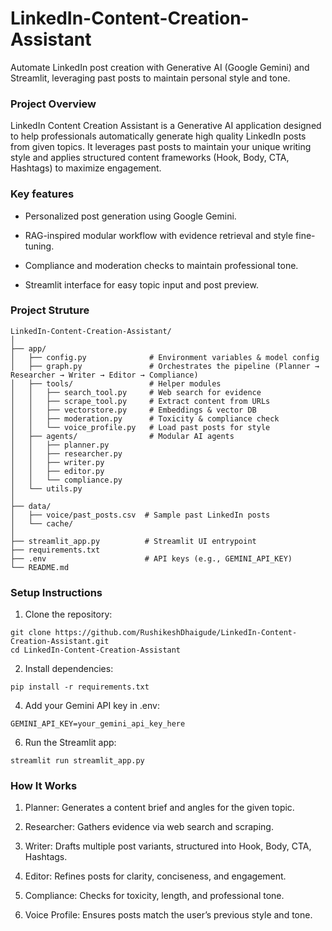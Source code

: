# LinkedIn-Content-Creation-Assistant

Automate LinkedIn post creation with Generative AI (Google Gemini) and Streamlit, leveraging past posts to maintain personal style and tone.

### Project Overview

LinkedIn Content Creation Assistant is a Generative AI application designed to help professionals automatically generate high quality LinkedIn posts from given topics. 
It leverages past posts to maintain your unique writing style and applies structured content frameworks (Hook, Body, CTA, Hashtags) to maximize engagement.

### Key features

- Personalized post generation using Google Gemini.

- RAG-inspired modular workflow with evidence retrieval and style fine-tuning.

- Compliance and moderation checks to maintain professional tone.

- Streamlit interface for easy topic input and post preview.

### Project Struture

```
LinkedIn-Content-Creation-Assistant/
│
├── app/
│   ├── config.py              # Environment variables & model config
│   ├── graph.py               # Orchestrates the pipeline (Planner → Researcher → Writer → Editor → Compliance)
│   ├── tools/                 # Helper modules
│   │   ├── search_tool.py     # Web search for evidence
│   │   ├── scrape_tool.py     # Extract content from URLs
│   │   ├── vectorstore.py     # Embeddings & vector DB
│   │   ├── moderation.py      # Toxicity & compliance check
│   │   └── voice_profile.py   # Load past posts for style
│   ├── agents/                # Modular AI agents
│   │   ├── planner.py
│   │   ├── researcher.py
│   │   ├── writer.py
│   │   ├── editor.py
│   │   └── compliance.py
│   └── utils.py
│
├── data/
│   ├── voice/past_posts.csv  # Sample past LinkedIn posts
│   └── cache/
│
├── streamlit_app.py          # Streamlit UI entrypoint
├── requirements.txt
├── .env                      # API keys (e.g., GEMINI_API_KEY)
└── README.md
```


### Setup Instructions

1. Clone the repository:
```
git clone https://github.com/RushikeshDhaigude/LinkedIn-Content-Creation-Assistant.git
cd LinkedIn-Content-Creation-Assistant
```

2. Install dependencies:
```
pip install -r requirements.txt
```

4. Add your Gemini API key in .env:
```
GEMINI_API_KEY=your_gemini_api_key_here
```

6. Run the Streamlit app:
```
streamlit run streamlit_app.py
```

### How It Works

1. Planner: Generates a content brief and angles for the given topic.

2. Researcher: Gathers evidence via web search and scraping.

3. Writer: Drafts multiple post variants, structured into Hook, Body, CTA, Hashtags.

4. Editor: Refines posts for clarity, conciseness, and engagement.

5. Compliance: Checks for toxicity, length, and professional tone.

6. Voice Profile: Ensures posts match the user’s previous style and tone.

